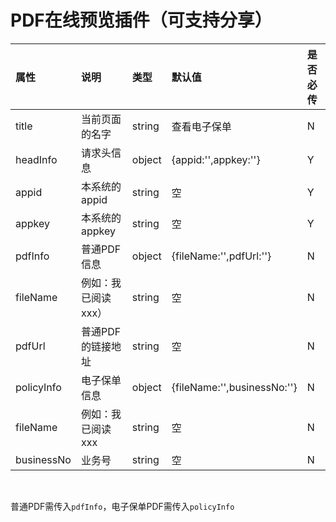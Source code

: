 
PDF在线预览插件（可支持分享）
===

|属性|说明|类型|默认值|是否必传|
|:---|:---|:---|:---|:---|
|title|当前页面的名字|string|查看电子保单|N|
|headInfo|请求头信息|object|{appid:'',appkey:''}|Y|
|appid|本系统的appid|string|空|Y|
|appkey|本系统的appkey|string|空|Y|
|pdfInfo|普通PDF信息|object|{fileName:'',pdfUrl:''}|N|
|fileName|例如：我已阅读xxx）|string|空|N|
|pdfUrl|普通PDF的链接地址|string|空|N|
|policyInfo|电子保单信息|object|{fileName:'',businessNo:''}|N|
|fileName|例如：我已阅读xxx|string|空|N|
|businessNo|业务号|string|空|N|
<br>

普通PDF需传入`pdfInfo`，电子保单PDF需传入`policyInfo`
